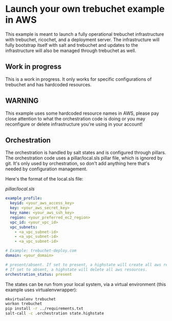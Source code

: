 # Launch your own trebuchet example in AWS

This example is meant to launch a fully operational trebuchet infrastructure
with trebuchet, ricochet, and a deployment server. The infrastructure will fully
bootstrap itself with salt and trebuchet and updates to the infrastructure will
also be managed through trebuchet as well.

## Work in progress

This is a work in progress. It only works for specific configurations of
trebuchet and has hardcoded resources.

## WARNING

This example uses some hardcoded resource names in AWS, please pay close
attention to what the orchestration code is doing or you may reconfigure or
delete infrastructure you're using in your account!

## Orchestration

The orchestration is handled by salt states and is configured through pillars.
The orchestration code uses a pillar/local.sls pillar file, which is ignored by
git. It's only used by orchestration, so don't add anything here that's needed
by configuration management.

Here's the format of the local.sls file:

_pillar/local.sls_
```yaml
example_profile:
  keyid: <your_aws_access_key>
  key: <your_aws_secret_key>
  key_name: <your_aws_ssh_key>
  region: <your_preferred_ec2_region>
  vpc_id: <your_vpc_id>
  vpc_subnets:
    - <a_vpc_subnet-id>
    - <a_vpc_subnet-id>
    - <a_vpc_subnet-id>

# Example: trebuchet-deploy.com
domain: <your_domain>

# present/absent. If set to present, a highstate will create all aws resources.
# If set to absent, a highstate will delete all aws resources.
orchestration_status: present
```

The states can be run from your local system, via a virtual environment (this
example uses virtualenvwrapper):

```bash
mkvirtualenv trebuchet
workon trebuchet
pip install -r ../requirements.txt
salt-call -c .orchestration state.highstate
```
